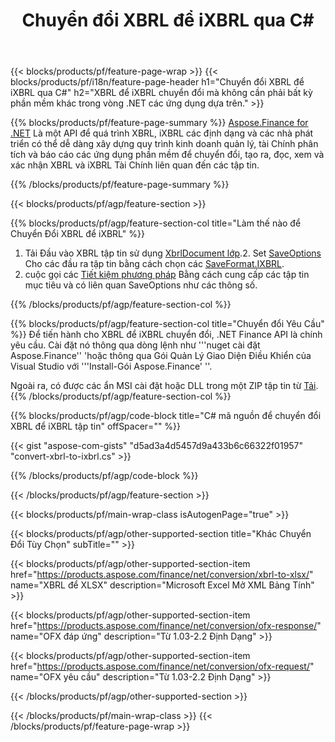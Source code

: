 ﻿---
title: Chuyển đổi XBRL để iXBRL qua C#
description: Mẫu mã cho XBRL để iXBRL C# chuyển đổi. Sử dụng API Ví dụ mã cho hàng loạt XBRL các tập tin để iXBRL chuyển đổi trong vòng .NET các ứng dụng dựa trên. 
url: /vi/net/conversion/xbrl-to-ixbrl/
family: finance
platformtag: net
feature: convert
informat: XBRL
outformat: iXBRL
otherformats: XLSX
---
{{< blocks/products/pf/feature-page-wrap >}}
{{< blocks/products/pf/i18n/feature-page-header h1="Chuyển đổi XBRL để iXBRL qua C#" h2="XBRL để iXBRL chuyển đổi mà không cần phải bất kỳ phần mềm khác trong vòng .NET các ứng dụng dựa trên." >}}

{{% blocks/products/pf/feature-page-summary %}}
[Aspose.Finance for .NET](https://products.aspose.com/finance/net/) Là một API để quá trình XBRL, iXBRL các định dạng và các nhà phát triển có thể dễ dàng xây dựng quy trình kinh doanh quản lý, tài Chính phân tích và báo cáo các ứng dụng phần mềm để chuyển đổi, tạo ra, đọc, xem và xác nhận XBRL và iXBRL Tài Chính liên quan đến các tập tin. 

{{% /blocks/products/pf/feature-page-summary %}}

{{< blocks/products/pf/agp/feature-section >}}

{{% blocks/products/pf/agp/feature-section-col title="Làm thế nào để Chuyển Đổi XBRL để iXBRL" %}}
1. Tải Đầu vào XBRL tập tin sử dụng [XbrlDocument lớp](https://apireference.aspose.com/finance/net/aspose.finance.xbrl/xbrldocument).2. Set [SaveOptions](https://apireference.aspose.com/finance/net/aspose.finance.xbrl/saveoptions) Cho các đầu ra tập tin bằng cách chọn các [SaveFormat.IXBRL](https://apireference.aspose.com/finance/net/aspose.finance.xbrl/saveformat).
3. cuộc gọi các [Tiết kiệm phương pháp](https://apireference.aspose.com/finance/net/aspose.finance.xbrl.xbrldocument/save/methods/2) Bằng cách cung cấp các tập tin mục tiêu và có liên quan SaveOptions như các thông số.

{{% /blocks/products/pf/agp/feature-section-col %}}

{{% blocks/products/pf/agp/feature-section-col title="Chuyển đổi Yêu Cầu" %}}
Để tiến hành cho XBRL để iXBRL chuyển đổi, .NET Finance API là chính yêu cầu. Cài đặt nó thông qua dòng lệnh như '''nuget cài đặt Aspose.Finance'' 'hoặc thông qua Gói Quản Lý Giao Diện Điều Khiển của Visual Studio với '''Install-Gói Aspose.Finance' ''.

Ngoài ra, có được các ẩn MSI cài đặt hoặc DLL trong một ZIP tập tin từ [Tải](https://downloads.aspose.com/finance/net).
{{% /blocks/products/pf/agp/feature-section-col %}}

{{% blocks/products/pf/agp/code-block title="C# mã nguồn để chuyển đổi XBRL để iXBRL tập tin" offSpacer="" %}}

{{< gist "aspose-com-gists" "d5ad3a4d5457d9a433b6c66322f01957" "convert-xbrl-to-ixbrl.cs" >}}

{{% /blocks/products/pf/agp/code-block %}}

{{< /blocks/products/pf/agp/feature-section >}}

{{< blocks/products/pf/main-wrap-class isAutogenPage="true" >}}

{{< blocks/products/pf/agp/other-supported-section title="Khác Chuyển Đổi Tùy Chọn" subTitle="" >}}

{{< blocks/products/pf/agp/other-supported-section-item href="https://products.aspose.com/finance/net/conversion/xbrl-to-xlsx/" name="XBRL để XLSX" description="Microsoft Excel Mở XML Bảng Tính" >}}

{{< blocks/products/pf/agp/other-supported-section-item href="https://products.aspose.com/finance/net/conversion/ofx-response/" name="OFX đáp ứng" description="Từ 1.03-2.2 Định Dạng" >}}

{{< blocks/products/pf/agp/other-supported-section-item href="https://products.aspose.com/finance/net/conversion/ofx-request/" name="OFX yêu cầu" description="Từ 1.03-2.2 Định Dạng" >}}

{{< /blocks/products/pf/agp/other-supported-section >}}

{{< /blocks/products/pf/main-wrap-class >}}
{{< /blocks/products/pf/feature-page-wrap >}}